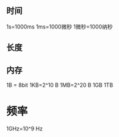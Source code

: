 ## 时间
1s=1000ms
1ms=1000微秒
1微秒=1000纳秒


## 长度



## 内存
1B = 8bit 
1KB=2^10 B
1MB=2^20 B
1GB
1TB

# 频率
1GHz=10^9 Hz
